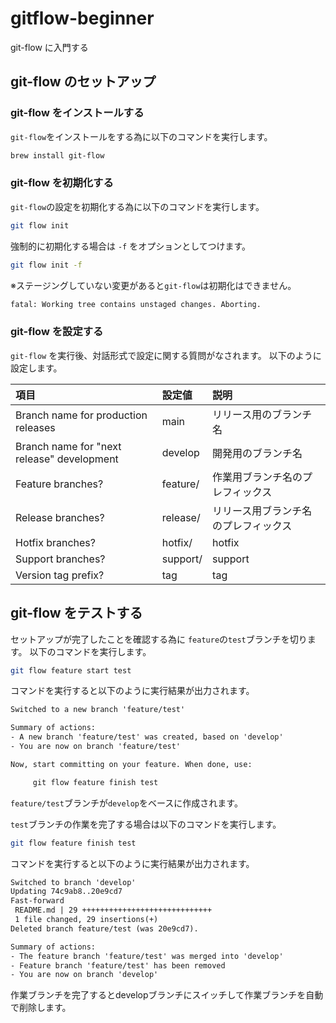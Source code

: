 # gitflow-beginner

git-flow に入門する

## git-flow のセットアップ

### git-flow をインストールする

`git-flow`をインストールをする為に以下のコマンドを実行します。

```bash
brew install git-flow
```

### git-flow を初期化する

`git-flow`の設定を初期化する為に以下のコマンドを実行します。

```bash
git flow init
```

強制的に初期化する場合は `-f` をオプションとしてつけます。

```bash
git flow init -f
```

※ステージングしていない変更があると`git-flow`は初期化はできません。

```txt
fatal: Working tree contains unstaged changes. Aborting.
```

### git-flow を設定する

`git-flow` を実行後、対話形式で設定に関する質問がなされます。
以下のように設定します。

|項目|設定値|説明|
|:---|:---|:---|
|Branch name for production releases|main|リリース用のブランチ名|
|Branch name for "next release" development|develop|開発用のブランチ名|
|Feature branches?|feature/|作業用ブランチ名のプレフィックス|
|Release branches?|release/|リリース用ブランチ名のプレフィックス|
|Hotfix branches?|hotfix/|hotfix||
|Support branches?|support/|support||
|Version tag prefix?|tag|tag|

## git-flow をテストする

セットアップが完了したことを確認する為に `feature`の`test`ブランチを切ります。
以下のコマンドを実行します。

```bash
git flow feature start test
```

コマンドを実行すると以下のように実行結果が出力されます。

```txt
Switched to a new branch 'feature/test'

Summary of actions:
- A new branch 'feature/test' was created, based on 'develop'
- You are now on branch 'feature/test'

Now, start committing on your feature. When done, use:

     git flow feature finish test
```

`feature/test`ブランチが`develop`をベースに作成されます。

`test`ブランチの作業を完了する場合は以下のコマンドを実行します。

```bash
git flow feature finish test
```

コマンドを実行すると以下のように実行結果が出力されます。

```txt
Switched to branch 'develop'
Updating 74c9ab8..20e9cd7
Fast-forward
 README.md | 29 +++++++++++++++++++++++++++++
 1 file changed, 29 insertions(+)
Deleted branch feature/test (was 20e9cd7).

Summary of actions:
- The feature branch 'feature/test' was merged into 'develop'
- Feature branch 'feature/test' has been removed
- You are now on branch 'develop'
```

作業ブランチを完了するとdevelopブランチにスイッチして作業ブランチを自動で削除します。

